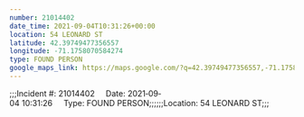 ```yaml
---
number: 21014402
date_time: 2021-09-04T10:31:26+00:00
location: 54 LEONARD ST
latitude: 42.39749477356557
longitude: -71.1758070584274
type: FOUND PERSON
google_maps_link: https://maps.google.com/?q=42.39749477356557,-71.1758070584274
---
```


;;;Incident #: 21014402     Date: 2021‐09‐04 10:31:26     Type: FOUND PERSON;;;;;;Location: 54 LEONARD ST;;;

